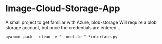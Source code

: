 # Image-Cloud-Storage-App
A small project to get familiar with Azure, blob-storage
Will require a blob storage account, but once the credentials are entered...

`pyarmor pack --clean -e "--onefile " *interface.py`
